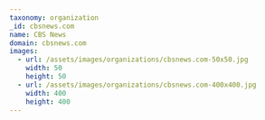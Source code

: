```yaml
---
taxonomy: organization
_id: cbsnews.com
name: CBS News
domain: cbsnews.com
images:
  - url: /assets/images/organizations/cbsnews.com-50x50.jpg
    width: 50
    height: 50
  - url: /assets/images/organizations/cbsnews.com-400x400.jpg
    width: 400
    height: 400
---
```

